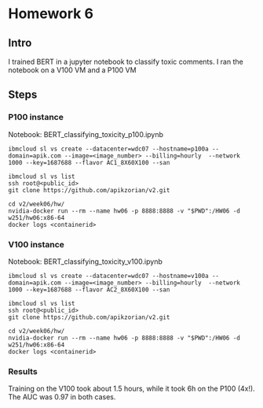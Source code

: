 # Homework 6


## Intro
I trained BERT in a jupyter notebook to classify toxic comments. I ran the notebook on a V100 VM and a P100 VM 

## Steps

### P100 instance

Notebook: BERT_classifying_toxicity_p100.ipynb
```
ibmcloud sl vs create --datacenter=wdc07 --hostname=p100a --domain=apik.com --image=<image_number> --billing=hourly  --network 1000 --key=1687688 --flavor AC1_8X60X100 --san

ibmcloud sl vs list
ssh root@<public_id>
git clone https://github.com/apikzorian/v2.git

cd v2/week06/hw/
nvidia-docker run --rm --name hw06 -p 8888:8888 -v "$PWD":/HW06 -d w251/hw06:x86-64
docker logs <containerid>
```

### V100 instance
Notebook: BERT_classifying_toxicity_v100.ipynb
```
ibmcloud sl vs create --datacenter=wdc07 --hostname=v100a --domain=apik.com --image=<image_number> --billing=hourly  --network 1000 --key=1687688 --flavor AC2_8X60X100 --san

ibmcloud sl vs list
ssh root@<public_id>
git clone https://github.com/apikzorian/v2.git

cd v2/week06/hw/
nvidia-docker run --rm --name hw06 -p 8888:8888 -v "$PWD":/HW06 -d w251/hw06:x86-64
docker logs <containerid>
```

### Results
Training on the V100 took about 1.5 hours, while it took 6h on the P100 (4x!). The AUC was 0.97 in both cases.
